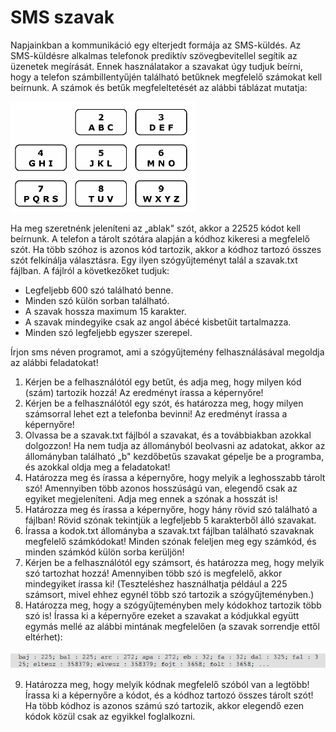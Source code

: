 # SMS szavak
Napjainkban a kommunikáció egy elterjedt formája az SMS-küldés. Az SMS-küldésre alkalmas telefonok prediktív szövegbevitellel segítik az üzenetek megírását. Ennek használatakor a szavakat úgy tudjuk beírni, hogy a telefon számbillentyűjén található betűknek megfelelő számokat kell beírnunk. A számok és betűk megfeleltetését az alábbi táblázat mutatja:

![](image1.png)

Ha meg szeretnénk jeleníteni az „ablak" szót, akkor a 22525 kódot kell beírnunk. A telefon a tárolt szótára alapján a kódhoz kikeresi a megfelelő szót. Ha több szóhoz is azonos kód tartozik, akkor a kódhoz tartozó összes szót felkínálja választásra. Egy ilyen szógyűjteményt talál a szavak.txt fájlban. A fájlról a következőket tudjuk:

- Legfeljebb 600 szó található benne.
- Minden szó külön sorban található.
- A szavak hossza maximum 15 karakter.
- A szavak mindegyike csak az angol ábécé kisbetűit tartalmazza.
- Minden szó legfeljebb egyszer szerepel.

Írjon sms néven programot, ami a szógyűjtemény felhasználásával megoldja az alábbi feladatokat!

1. Kérjen be a felhasználótól egy betűt, és adja meg, hogy milyen kód (szám) tartozik hozzá! Az eredményt írassa a képernyőre!
2. Kérjen be a felhasználótól egy szót, és határozza meg, hogy milyen számsorral lehet ezt a telefonba bevinni! Az eredményt írassa a képernyőre!
3. Olvassa be a szavak.txt fájlból a szavakat, és a továbbiakban azokkal dolgozzon! Ha nem tudja az állományból beolvasni az adatokat, akkor az állományban található „b" kezdőbetűs szavakat gépelje be a programba, és azokkal oldja meg a feladatokat!
4. Határozza meg és írassa a képernyőre, hogy melyik a leghosszabb tárolt szó! Amennyiben több azonos hosszúságú van, elegendő csak az egyiket megjeleníteni. Adja meg ennek a szónak a hosszát is!
5. Határozza meg és írassa a képernyőre, hogy hány rövid szó található a fájlban! Rövid szónak tekintjük a legfeljebb 5 karakterből álló szavakat.
6. Írassa a kodok.txt állományba a szavak.txt fájlban található szavaknak megfelelő számkódokat! Minden szónak feleljen meg egy számkód, és minden számkód külön sorba kerüljön!
7. Kérjen be a felhasználótól egy számsort, és határozza meg, hogy melyik szó tartozhat hozzá! Amennyiben több szó is megfelelő, akkor mindegyiket írassa ki! (Teszteléshez használhatja például a 225 számsort, mivel ehhez egynél több szó tartozik a szógyűjteményben.)
8. Határozza meg, hogy a szógyűjteményben mely kódokhoz tartozik több szó is! Írassa ki a képernyőre ezeket a szavakat a kódjukkal együtt egymás mellé az alábbi mintának megfelelően (a szavak sorrendje ettől eltérhet):

![](image2.png)

9. Határozza meg, hogy melyik kódnak megfelelő szóból van a legtöbb! Írassa ki a képernyőre a kódot, és a kódhoz tartozó összes tárolt szót! Ha több kódhoz is azonos számú szó tartozik, akkor elegendő ezen kódok közül csak az egyikkel foglalkozni.